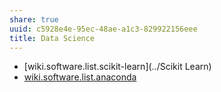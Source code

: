 ```yaml
---
share: true
uuid: c5928e4e-95ec-48ae-a1c3-829922156eee
title: Data Science
---
```

* [wiki.software.list.scikit-learn](../Scikit Learn)
* [wiki.software.list.anaconda](../0a0d238f-87b1-403d-893c-22c804c8f5f6)